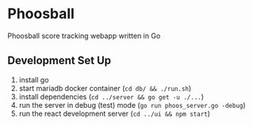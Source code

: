 # Phoosball

Phoosball score tracking webapp written in Go

## Development Set Up
1. install go
2. start mariadb docker container (`cd db/ && ./run.sh`)
3. install dependencies (`cd ../server && go get -u ./...`)
4. run the server in debug (test) mode (`go run phoos_server.go -debug`)
5. run the react development server (`cd ../ui && npm start`)
